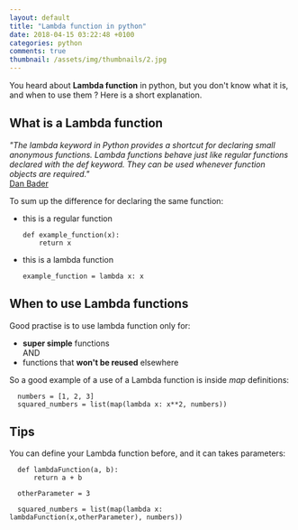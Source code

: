 ```yaml
---
layout: default
title: "Lambda function in python"
date: 2018-04-15 03:22:48 +0100
categories: python
comments: true
thumbnail: /assets/img/thumbnails/2.jpg
---
```


You heard about **Lambda function** in python, but you don't know what it is, and when to use them ? Here is a short explanation.

## What is a Lambda function

_"The lambda keyword in Python provides a shortcut for declaring small anonymous functions. Lambda functions behave just like regular functions declared with the def keyword. They can be used whenever function objects are required."_  
[Dan Bader][dan]

To sum up the difference for declaring the same function:

- this is a regular function

      def example_function(x):
          return x

- this is a lambda function

      example_function = lambda x: x

## When to use Lambda functions

Good practise is to use lambda function only for:

- **super simple** functions  
  AND
- functions that **won't be reused** elsewhere

So a good example of a use of a Lambda function is inside _map_ definitions:

      numbers = [1, 2, 3]
      squared_numbers = list(map(lambda x: x**2, numbers))

## Tips

You can define your Lambda function before, and it can takes parameters:

      def lambdaFunction(a, b):
          return a + b

      otherParameter = 3

      squared_numbers = list(map(lambda x: lambdaFunction(x,otherParameter), numbers))

[dan]: https://dbader.org/blog/python-lambda-functions

